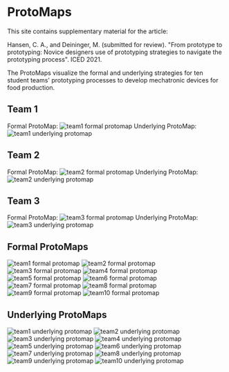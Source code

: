 # ProtoMaps

This site contains supplementary material for the article:

Hansen, C. A., and Deininger, M. (submitted for review). "From prototype to prototyping: Novice designers use of prototyping strategies to navigate the prototyping process". ICED 2021.

The ProtoMaps visualize the formal and underlying strategies for ten student teams' prototyping processes to develop mechatronic devices for food production.

## Team 1
Formal ProtoMap:
![team1 formal protomap](prototypingplanner.github.io/protomaps/team1_formal.png)
Underlying ProtoMap:
![team1 underlying protomap](prototypingplanner.github.io/protomaps/team1_under.png)

## Team 2
Formal ProtoMap:
![team2 formal protomap](prototypingplanner.github.io/protomaps/team2_formal.png)
Underlying ProtoMap:
![team2 underlying protomap](prototypingplanner.github.io/protomaps/team2_under.png)

## Team 3
Formal ProtoMap:
![team3 formal protomap](prototypingplanner.github.io/protomaps/team3_formal.png)
Underlying ProtoMap:
![team3 underlying protomap](prototypingplanner.github.io/protomaps/team3_under.png)


## Formal ProtoMaps

![team1 formal protomap](prototypingplanner.github.io/protomaps/team1_formal.png)
![team2 formal protomap](prototypingplanner.github.io/protomaps/team2_formal.png)
![team3 formal protomap](prototypingplanner.github.io/protomaps/team3_formal.png)
![team4 formal protomap](prototypingplanner.github.io/protomaps/team4_formal.png)
![team5 formal protomap](prototypingplanner.github.io/protomaps/team5_formal.png)
![team6 formal protomap](prototypingplanner.github.io/protomaps/team6_formal.png)
![team7 formal protomap](prototypingplanner.github.io/protomaps/team7_formal.png)
![team8 formal protomap](prototypingplanner.github.io/protomaps/team8_formal.png)
![team9 formal protomap](prototypingplanner.github.io/protomaps/team9_formal.png)
![team10 formal protomap](prototypingplanner.github.io/protomaps/team10_formal.png)

## Underlying ProtoMaps

![team1 underlying protomap](prototypingplanner.github.io/protomaps/team1_under.png)
![team2 underlying protomap](prototypingplanner.github.io/protomaps/team2_under.png)
![team3 underlying protomap](prototypingplanner.github.io/protomaps/team3_under.png)
![team4 underlying protomap](prototypingplanner.github.io/protomaps/team4_under.png)
![team5 underlying protomap](prototypingplanner.github.io/protomaps/team5_under.png)
![team6 underlying protomap](prototypingplanner.github.io/protomaps/team6_under.png)
![team7 underlying protomap](prototypingplanner.github.io/protomaps/team7_under.png)
![team8 underlying protomap](prototypingplanner.github.io/protomaps/team8_under.png)
![team9 underlying protomap](prototypingplanner.github.io/protomaps/team9_under.png)
![team10 underlying protomap](prototypingplanner.github.io/protomaps/team10_under.png)


